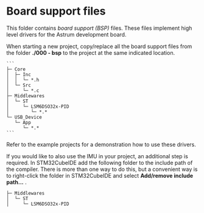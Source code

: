 # Board support files
This folder contains *board support (BSP)* files. These files implement high level drivers for the Astrum development board.

When starting a new project, copy/replace all the board support files from the folder **./000 - bsp** to the project at the same indicated location.

    ```
    ├─ Core
    │  ├─ Inc
    │  │  └─ *.h
    │  └─ Src
    │     └─ *.c
    ├─ Middlewares
    │  └─ ST
    │     └─ LSM6DSO32x-PID    
    │        └─ *.*
    └─ USB_Device
       └─ App
          └─ *.*
    ```
    
Refer to the example projects for a demonstration how to use these drivers.

If you would like to also use the IMU in your project, an additional step is required.
In STM32CubeIDE add the following folder to the include path of the compiler. There is more than one way to do this, but a convenient way is to right-click the folder in STM32CubeIDE and select **Add/remove include path...** .
   ```
   ├─ Middlewares
   │  └─ ST
   │     └─ LSM6DSO32x-PID
   ```
